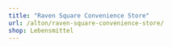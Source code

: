 ```yaml
---
title: "Raven Square Convenience Store"
url: /alton/raven-square-convenience-store/
shop: Lebensmittel
---
```

